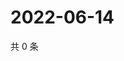# 2022-06-14

共 0 条

<!-- BEGIN WEIBO -->
<!-- 最后更新时间 Tue Jun 14 2022 07:00:50 GMT+0800 (China Standard Time) -->

<!-- END WEIBO -->
